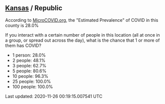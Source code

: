 
## [Kansas](/united-states/kansas) / Republic

According to [MicroCOVID.org](http://microcovid.org),
the "Estimated Prevalence" of COVID in this county is 28.0%

If you interact with a certain number of people in this location
(all at once in a group, or spread out across the day), what is the chance that
1 or more of them has COVID?

- 1 person: 28.0%
- 2 people: 48.1%
- 3 people: 62.7%
- 5 people: 80.6%
- 10 people: 96.3%
- 25 people: 100.0%
- 100 people: 100.0%

Last updated: 2020-11-26 00:19:15.007541 UTC
